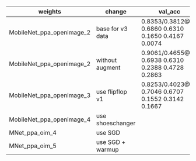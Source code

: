 | weights                 | change             | val_acc |
|-------------------------|--------------------|---------|
|MobileNet_ppa_openimage_2| base for v3 data   | 0.8353/0.3812@11 0.6860 0.6310 0.1650 0.4167 0.0074|
|MobileNet_ppa_openimage_2| without augment    | 0.9061/0.4655@10 0.6938 0.6310 0.2388 0.4728 0.2863|
|MobileNet_ppa_openimage_3| use flipflop v1    | 0.8253/0.4023@11 0.7046 0.6707 0.1552 0.3142 0.1667|
|MobileNet_ppa_openimage_4| use shoeschanger   |         |
|MNet_ppa_oim_4           | use SGD            |         |
|MNet_ppa_oim_5           | use SGD + warmup   |         |


